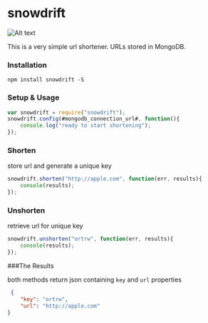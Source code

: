 # snowdrift

![Alt text](http://1.bp.blogspot.com/_10RbzQXx0c4/TCpvQlNCMmI/AAAAAAAAB-E/yJTzBCmMYQM/s1600/snowdrift+shortening.jpg)

This is a very simple url shortener.
URLs stored in MongoDB.

### Installation ###
```
npm install snowdrift -S
```
### Setup & Usage ###
``` javascript
var snowdrift = require("snowdrift");
snowdrift.config(#mongodb_connection_url#, function(){
    console.log("ready to start shortening");
});
```

### Shorten ###

store url and generate a unique key
``` javascript
snowdrift.shorten("http://apple.com", function(err, results){
    console(results);
});
```

### Unshorten ###

retrieve url for unique key
``` javascript
snowdrift.unshorten("ortrw", function(err, results){
    console(results);
});

```

###The Results

both methods return json containing ```key``` and ```url``` properties
```json
 { 
    "key": "ortrw",
    "url": "http://apple.com" 
}
```
